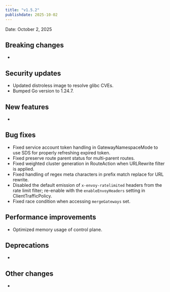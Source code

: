 ```yaml
---
title: "v1.5.2"
publishdate: 2025-10-02
---
```


Date: October 2, 2025

## Breaking changes
- 

## Security updates
- Updated distroless image to resolve glibc CVEs.
- Bumped Go version to 1.24.7.

## New features
- 

## Bug fixes
- Fixed service account token handling in GatewayNamespaceMode to use SDS for properly refreshing expired token.
- Fixed preserve route parent status for multi-parent routes.
- Fixed weighted cluster generation in RouteAction when URLRewrite filter is applied.
- Fixed handling of regex meta characters in prefix match replace for URL rewrite.
- Disabled the default emission of `x-envoy-ratelimited` headers from the rate limit filter; re-enable with the `enableEnvoyHeaders` setting in ClientTrafficPolicy.
- Fixed race condition when accessing `mergeGateways` set.

## Performance improvements
- Optimized memory usage of control plane.

## Deprecations
- 

## Other changes
- 

